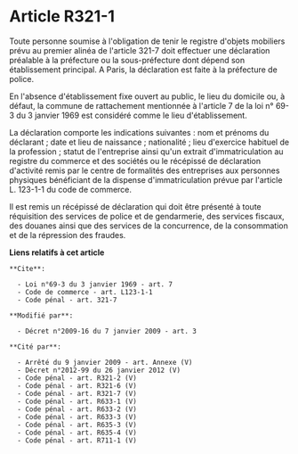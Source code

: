# Article R321-1

Toute personne soumise à l'obligation de tenir le registre d'objets mobiliers prévu au premier alinéa de l'article 321-7 doit
effectuer une déclaration préalable à la préfecture ou la sous-préfecture dont dépend son établissement principal. A Paris,
la déclaration est faite à la préfecture de police. 

En l'absence d'établissement fixe ouvert au public, le lieu du domicile ou, à défaut, la commune de rattachement mentionnée à
l'article 7 de la loi n° 69-3 du 3 janvier 1969 est considéré comme le lieu d'établissement. 

La déclaration comporte les indications suivantes : nom et prénoms du déclarant ; date et lieu de naissance ; nationalité ;
lieu d'exercice habituel de la profession ; statut de l'entreprise ainsi qu'un extrait d'immatriculation au registre du
commerce et des sociétés ou le récépissé de déclaration d'activité remis par le centre de formalités des entreprises aux
personnes physiques bénéficiant de la dispense d'immatriculation prévue par l'article L. 123-1-1 du code de commerce. 

Il est remis un récépissé de déclaration qui doit être présenté à toute réquisition des services de police et de gendarmerie,
des services fiscaux, des douanes ainsi que des services de la concurrence, de la consommation et de la répression des
fraudes.

**Liens relatifs à cet article**

	**Cite**:

	  - Loi n°69-3 du 3 janvier 1969 - art. 7
	  - Code de commerce - art. L123-1-1
	  - Code pénal - art. 321-7

	**Modifié par**:

	  - Décret n°2009-16 du 7 janvier 2009 - art. 3

	**Cité par**:

	  - Arrêté du 9 janvier 2009 - art. Annexe (V)
	  - Décret n°2012-99 du 26 janvier 2012 (V)
	  - Code pénal - art. R321-2 (V)
	  - Code pénal - art. R321-6 (V)
	  - Code pénal - art. R321-7 (V)
	  - Code pénal - art. R633-1 (V)
	  - Code pénal - art. R633-2 (V)
	  - Code pénal - art. R633-3 (V)
	  - Code pénal - art. R635-3 (V)
	  - Code pénal - art. R635-4 (V)
	  - Code pénal - art. R711-1 (V)
